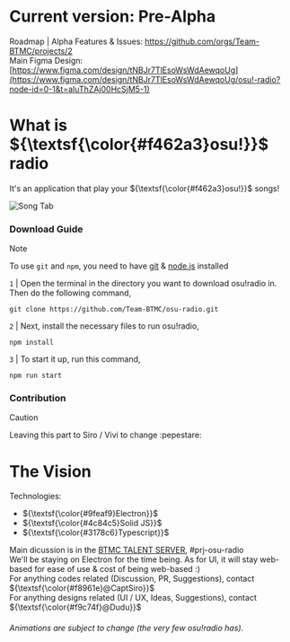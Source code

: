 # Current version: Pre-Alpha

Roadmap | Alpha Features & Issues: https://github.com/orgs/Team-BTMC/projects/2
<br>
Main Figma Design: [https://www.figma.com/design/tNBJr7TlEsoWsWdAewqoUg](https://www.figma.com/design/tNBJr7TlEsoWsWdAewqoUg/osu!-radio?node-id=0-1&t=aIuThZAj00HcSjM5-1)

[//]: # (You can remove the ${\textsf{\color{#f462a3}osu!}}$ if you just want it be osu!radio instead. That color can only work if there's spaces on both side)

# What is ${\textsf{\color{#f462a3}osu!}}$ radio
It's an application that play your ${\textsf{\color{#f462a3}osu!}}$ songs!

![Song Tab](https://github.com/user-attachments/assets/da67b906-1429-4cc1-9087-76026e94b98a "The screen show a UI with all the buttons (Play, Pause, Forward and Rewind, as well as a Seek bar, with 4 songs on the left")

### Download Guide
> [!NOTE]
> To use `git` and `npm`, you need to have [git](https://git-scm.com/) & [node.js](https://nodejs.org/en) installed

`1` | Open the terminal in the directory you want to download osu!radio in. Then do the following command,
```
git clone https://github.com/Team-BTMC/osu-radio.git
```

`2` | Next, install the necessary files to run osu!radio,
```
npm install
```

`3` | To start it up, run this command,
```
npm run start
```

### Contribution
> [!CAUTION]
> Leaving this part to Siro / Vivi to change :pepestare:

# The Vision

Technologies:
- ${\textsf{\color{#9feaf9}Electron}}$
- ${\textsf{\color{#4c84c5}Solid JS}}$
- ${\textsf{\color{#3178c6}Typescript}}$

Main dicussion is in the [BTMC TALENT SERVER](https://discord.gg/mefjfMjV), #prj-osu-radio
<br>
We'll be staying on Electron for the time being. As for UI, it will stay web-based for ease of use & cost of being web-based :)
<br>
For anything codes related (Discussion, PR, Suggestions), contact ${\textsf{\color{#f8961e}@CaptSiro}}$
<br>
For anything designs related (UI / UX, Ideas, Suggestions), contact ${\textsf{\color{#f9c74f}@Dudu}}$ 
###### Animations are subject to change (the very few osu!radio has).
